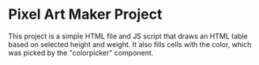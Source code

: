 # Pixel Art Maker Project
This project is a simple HTML file and JS script that draws an HTML table based on selected height and weight. It also fills cells with the color, which was picked by the "colorpicker" component.
